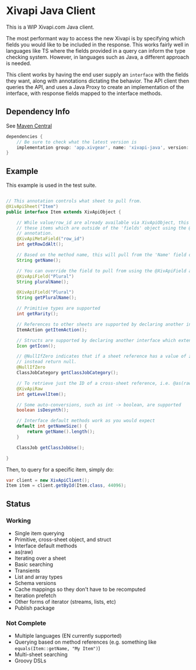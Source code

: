 # Xivapi Java Client

This is a WIP Xivapi.com Java client.

The most performant way to access the new Xivapi is by specifying which fields you would like to be
included in the response. This works fairly well in languages like TS where the fields provided in
a query can inform the type checking system. However, in languages such as Java, a different approach
is needed.

This client works by having the end user supply an `interface` with the fields they want, along with
annotations dictating the behavior. The API client then queries the API, and uses a Java Proxy to
create an implementation of the interface, with response fields mapped to the interface methods.

## Dependency Info

See [Maven Central](https://central.sonatype.com/artifact/app.xivgear/xivapi-java)

```groovy
dependencies {
	// Be sure to check what the latest version is
	implementation group: 'app.xivgear', name: 'xivapi-java', version: '0.1.0'
}
```

## Example

This example is used in the test suite.

```java

// This annotation controls what sheet to pull from.
@XivApiSheet("Item")
public interface Item extends XivApiObject {

	// While value/row_id are already available via XivApiObject, this shows how to query
	// these items which are outside of the 'fields' object using the @XivApiMetaField
	// annotation.
	@XivApiMetaField("row_id")
	int getRowIdAlt();

	// Based on the method name, this will pull from the 'Name' field on the response.
	String getName();

	// You can override the field to pull from using the @XivApiField annotation.
	@XivApiField("Plural")
	String pluralName();

	@XivApiField("Plural")
	String getPluralName();

	// Primitive types are supported
	int getRarity();

	// References to other sheets are supported by declaring another interface which extends XivApiObject
	ItemAction getItemAction();

	// Structs are supported by declaring another interface which extends XivApiStruct
	Icon getIcon();

	// @NullIfZero indicates that if a sheet reference has a value of zero, it should
	// instead return null.
	@NullIfZero
	ClassJobCategory getClassJobCategory();

	// To retrieve just the ID of a cross-sheet reference, i.e. @as(raw), use the @XivApiRaw annotation.
	@XivApiRaw
	int getLevelItem();

	// Some auto-conversions, such as int -> boolean, are supported
	boolean isDesynth();

	// Interface default methods work as you would expect
	default int getNameSize() {
		return getName().length();
	}

	ClassJob getClassJobUse();

}
```

Then, to query for a specific item, simply do:

```java
var client = new XivApiClient();
Item item = client.getById(Item.class, 44096);
```


## Status

### Working

- Single item querying
- Primitive, cross-sheet object, and struct
- Interface default methods
- as(raw)
- Iterating over a sheet
- Basic searching
- Transients
- List and array types
- Schema versions
- Cache mappings so they don't have to be recomputed
- Iteration prefetch
- Other forms of iterator (streams, lists, etc)
- Publish package

### Not Complete

- Multiple languages (EN currently supported)
- Querying based on method references (e.g. something like `equals(Item::getName, "My Item")`)
- Multi-sheet searching
- Groovy DSLs